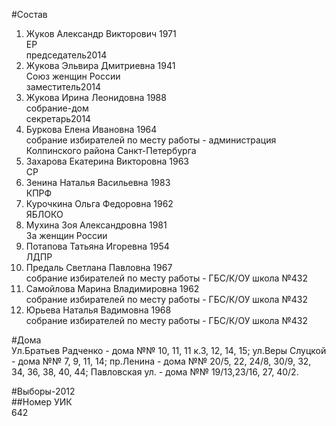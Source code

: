#Состав  
1. Жуков Александр Викторович 1971  
    ЕР  
    председатель2014  
2. Жукова Эльвира Дмитриевна 1941  
    Союз женщин России  
    заместитель2014  
3. Жукова Ирина Леонидовна 1988  
    собрание-дом  
    секретарь2014  
4. Буркова Елена Ивановна 1964  
    собрание избирателей по месту работы - администрация Колпинского района Санкт-Петербурга  
5. Захарова Екатерина Викторовна 1963  
    СР  
6. Зенина Наталья Васильевна 1983  
    КПРФ  
7. Курочкина Ольга Федоровна 1962  
    ЯБЛОКО  
8. Мухина Зоя Александровна 1981  
    За женщин России  
9. Потапова Татьяна Игоревна 1954  
    ЛДПР  
10. Предаль Светлана Павловна 1967  
    собрание избирателей по месту работы - ГБС/К/ОУ школа №432  
11. Самойлова Марина Владимировна 1962  
    собрание избирателей по месту работы - ГБС/К/ОУ школа №432  
12. Юрьева Наталья Вадимовна 1968  
    собрание избирателей по месту работы - ГБС/К/ОУ школа №432  

#Дома  
Ул.Братьев Радченко - дома №№ 10, 11, 11 к.З, 12, 14, 15; ул.Веры Слуцкой - дома №№ 7, 9, 11, 14; пр.Ленина - дома №№ 20/5, 22, 24/8, 30/9, 32, 34, 36, 38, 40, 44; Павловская ул. - дома №№ 19/13,23/16, 27, 40/2.  
  
#Выборы-2012  
##Номер УИК  
642  
